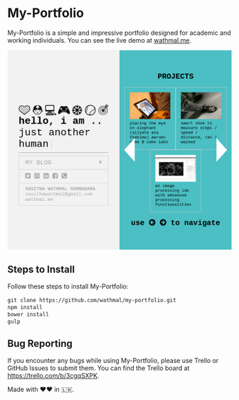 # My-Portfolio

My-Portfolio is a simple and impressive portfolio designed for academic and working individuals. You can see the live demo at [wathmal.me](https://wathmal.me).

![Mobile preview](https://raw.githubusercontent.com/wathmal/my-portfolio/master/public/img/my-portfolio-mobile.png "Mobile preview")

## Steps to Install

Follow these steps to install My-Portfolio:

```
git clone https://github.com/wathmal/my-portfolio.git
npm install
bower install
gulp
```

## Bug Reporting

If you encounter any bugs while using My-Portfolio, please use Trello or GitHub Issues to submit them. You can find the Trello board at https://trello.com/b/3cgqSXPK.

Made with ❤❤ in 🇱🇰.




